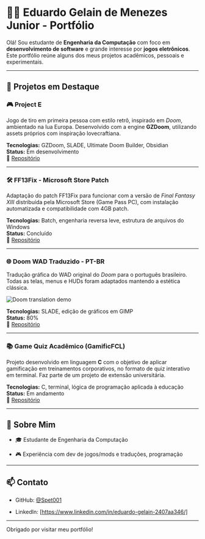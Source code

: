 # 👨‍💻 Eduardo Gelain de Menezes Junior - Portfólio

Olá! Sou estudante de **Engenharia da Computação** com foco em **desenvolvimento de software** e grande interesse por **jogos eletrônicos**. Este portfólio reúne alguns dos meus projetos acadêmicos, pessoais e experimentais.

---

## 🚀 Projetos em Destaque

### 🎮 Project E
Jogo de tiro em primeira pessoa com estilo retrô, inspirado em *Doom*, ambientado na lua Europa. Desenvolvido com a engine **GZDoom**, utilizando assets próprios com inspiração lovecraftiana.

**Tecnologias:** GZDoom, SLADE, Ultimate Doom Builder, Obsidian  
**Status:** Em desenvolvimento  
🔗 [Repositório](https://github.com/Spet001/ProjectE)

---

### 🛠️ FF13Fix - Microsoft Store Patch
Adaptação do patch FF13Fix para funcionar com a versão de *Final Fantasy XIII* distribuída pela Microsoft Store (Game Pass PC), com instalação automatizada e compatibilidade com 4GB patch.

**Tecnologias:** Batch, engenharia reversa leve, estrutura de arquivos do Windows  
**Status:** Concluído  
🔗 [Repositório](https://github.com/Spet001/FF13-MS-Store)

---

### 🌐 Doom WAD Traduzido - PT-BR
Tradução gráfica do WAD original do *Doom* para o português brasileiro. Todas as telas, menus e HUDs foram adaptados mantendo a estética clássica.

![Doom translation demo](Assets/demotranslate.gif)

**Tecnologias:** SLADE, edição de gráficos em GIMP  
**Status:** 80%   
🔗 [Repositório](https://github.com/Spet001/Doom-WAD-Traduzido-PTBR)

---

### 📚 Game Quiz Acadêmico (GamificFCL)
Projeto desenvolvido em linguagem **C** com o objetivo de aplicar gamificação em treinamentos corporativos, no formato de quiz interativo em terminal. Faz parte de um projeto de extensão universitária.

**Tecnologias:** C, terminal, lógica de programação aplicada à educação  
**Status:** Em andamento  
🔗 [Repositório](https://github.com/Spet001/GamificFCL)

---

## 🧠 Sobre Mim

- 🎓 Estudante de Engenharia da Computação 

- 🎮 Experiência com dev de jogos/mods e traduções, programação


---

## 📫 Contato

- GitHub: [@Spet001](https://github.com/Spet001)

- LinkedIn: [https://www.linkedin.com/in/eduardo-gelain-2407aa346/]

---

Obrigado por visitar meu portfólio!
